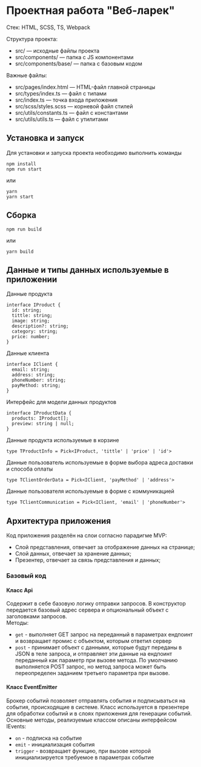 # Проектная работа "Веб-ларек"

Стек: HTML, SCSS, TS, Webpack

Структура проекта:
- src/ — исходные файлы проекта
- src/components/ — папка с JS компонентами
- src/components/base/ — папка с базовым кодом

Важные файлы:
- src/pages/index.html — HTML-файл главной страницы
- src/types/index.ts — файл с типами
- src/index.ts — точка входа приложения
- src/scss/styles.scss — корневой файл стилей
- src/utils/constants.ts — файл с константами
- src/utils/utils.ts — файл с утилитами

## Установка и запуск
Для установки и запуска проекта необходимо выполнить команды

```
npm install
npm run start
```

или

```
yarn
yarn start
```
## Сборка

```
npm run build
```

или

```
yarn build
```
## Данные и типы данных используемые в приложении

Данные продукта

```
interface IProduct {
  id: string;
  tittle: string;
  image: string;
  description?: string;
  category: string;
  price: number;
}
```

Данные клиента
```
interface IClient {
  email: string;
  address: string;
  phoneNumber: string;
  payMethod: string;
}
```

Интерфейс для модели данных продуктов
```
interface IProductData {
  products: IProduct[];
  preview: string | null;
}
```

Данные продукта используемые в корзине
```
type TProductInfo = Pick<IProduct, 'tittle' | 'price' | 'id'>
```

Данные пользователь используемые в форме выбора адреса доставки и способа оплаты
```
type TClientOrderData = Pick<IClient, 'payMethod' | 'address'>
```

Данные пользователя используемые в форме с коммуникацией
```
type TClientCommunication = Pick<IClient, 'email' | 'phoneNumber'>
```

## Архитектура приложения

Код приложения разделён на слои согласно парадигме MVP:
- Слой представления, отвечает за отображение данных на странице;
- Слой данных, отвечает за хранение данных;
- Презентер, отвечает за связь представления и данных;

### Базовый код

#### Класс Api
Содержит в себе базовую логику отправки запросов. В конструктор передается базовый адрес сервера и опциональный объект с заголовками запросов.\
Методы:
- `get` - выполняет GET запрос на переданный в параметрах ендпоинт и возвращает промис с объектом, которым ответил сервер
- `post` - принимает объект с данными, которые будут переданы в JSON в теле запроса, и отправляет эти данные на ендпоинт переданный как параметр при вызове метода. По умолчанию выполняется POST запрос, но метод запроса может быть переопределен заданием третьего параметра при вызове.

#### Класс EventEmitter
Брокер событий позволяет отправлять события и подписываться на события, происходящие в системе. Класс используется в презентере для обработки событий и в слоях приложения для генерации событий.
Основные методы, реализуемые классом описаны интерфейсом IEvents:

- `on` - подписка на событие
- `emit` - инициализация события
- `trigger` - возвращает функцию, при вызове которой инициализируется требуемое в параметрах событие